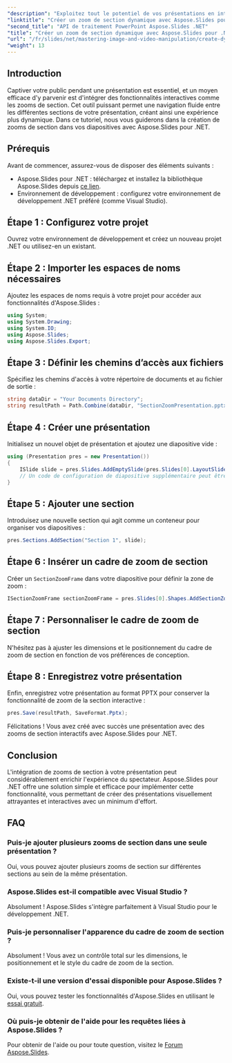 ```yaml
---
"description": "Exploitez tout le potentiel de vos présentations en intégrant des zooms de section dynamiques avec Aspose.Slides pour .NET. Ce tutoriel complet vous guide pas à pas pour améliorer l'engagement et la navigation de vos diapositives."
"linktitle": "Créer un zoom de section dynamique avec Aspose.Slides pour .NET"
"second_title": "API de traitement PowerPoint Aspose.Slides .NET"
"title": "Créer un zoom de section dynamique avec Aspose.Slides pour .NET"
"url": "/fr/slides/net/mastering-image-and-video-manipulation/create-dynamic-section-zoom/"
"weight": 13
---
```


## Introduction

Captiver votre public pendant une présentation est essentiel, et un moyen efficace d'y parvenir est d'intégrer des fonctionnalités interactives comme les zooms de section. Cet outil puissant permet une navigation fluide entre les différentes sections de votre présentation, créant ainsi une expérience plus dynamique. Dans ce tutoriel, nous vous guiderons dans la création de zooms de section dans vos diapositives avec Aspose.Slides pour .NET.

## Prérequis
Avant de commencer, assurez-vous de disposer des éléments suivants :

- Aspose.Slides pour .NET : téléchargez et installez la bibliothèque Aspose.Slides depuis [ce lien](https://releases.aspose.com/slides/net/).
- Environnement de développement : configurez votre environnement de développement .NET préféré (comme Visual Studio).

## Étape 1 : Configurez votre projet
Ouvrez votre environnement de développement et créez un nouveau projet .NET ou utilisez-en un existant.

## Étape 2 : Importer les espaces de noms nécessaires
Ajoutez les espaces de noms requis à votre projet pour accéder aux fonctionnalités d'Aspose.Slides :
```csharp
using System;
using System.Drawing;
using System.IO;
using Aspose.Slides;
using Aspose.Slides.Export;
```

## Étape 3 : Définir les chemins d’accès aux fichiers
Spécifiez les chemins d'accès à votre répertoire de documents et au fichier de sortie :
```csharp
string dataDir = "Your Documents Directory";
string resultPath = Path.Combine(dataDir, "SectionZoomPresentation.pptx");
```

## Étape 4 : Créer une présentation
Initialisez un nouvel objet de présentation et ajoutez une diapositive vide :
```csharp
using (Presentation pres = new Presentation())
{
    ISlide slide = pres.Slides.AddEmptySlide(pres.Slides[0].LayoutSlide);
    // Un code de configuration de diapositive supplémentaire peut être ajouté ici
}
```

## Étape 5 : Ajouter une section
Introduisez une nouvelle section qui agit comme un conteneur pour organiser vos diapositives :
```csharp
pres.Sections.AddSection("Section 1", slide);
```

## Étape 6 : Insérer un cadre de zoom de section
Créer un `SectionZoomFrame` dans votre diapositive pour définir la zone de zoom :
```csharp
ISectionZoomFrame sectionZoomFrame = pres.Slides[0].Shapes.AddSectionZoomFrame(20, 20, 300, 200, pres.Sections[1]);
```

## Étape 7 : Personnaliser le cadre de zoom de section
N'hésitez pas à ajuster les dimensions et le positionnement du cadre de zoom de section en fonction de vos préférences de conception.

## Étape 8 : Enregistrez votre présentation
Enfin, enregistrez votre présentation au format PPTX pour conserver la fonctionnalité de zoom de la section interactive :
```csharp
pres.Save(resultPath, SaveFormat.Pptx);
```

Félicitations ! Vous avez créé avec succès une présentation avec des zooms de section interactifs avec Aspose.Slides pour .NET.

## Conclusion
L'intégration de zooms de section à votre présentation peut considérablement enrichir l'expérience du spectateur. Aspose.Slides pour .NET offre une solution simple et efficace pour implémenter cette fonctionnalité, vous permettant de créer des présentations visuellement attrayantes et interactives avec un minimum d'effort.

## FAQ

### Puis-je ajouter plusieurs zooms de section dans une seule présentation ?
Oui, vous pouvez ajouter plusieurs zooms de section sur différentes sections au sein de la même présentation.

### Aspose.Slides est-il compatible avec Visual Studio ?
Absolument ! Aspose.Slides s'intègre parfaitement à Visual Studio pour le développement .NET.

### Puis-je personnaliser l'apparence du cadre de zoom de section ?
Absolument ! Vous avez un contrôle total sur les dimensions, le positionnement et le style du cadre de zoom de la section.

### Existe-t-il une version d'essai disponible pour Aspose.Slides ?
Oui, vous pouvez tester les fonctionnalités d'Aspose.Slides en utilisant le [essai gratuit](https://releases.aspose.com/).

### Où puis-je obtenir de l'aide pour les requêtes liées à Aspose.Slides ?
Pour obtenir de l'aide ou pour toute question, visitez le [Forum Aspose.Slides](https://forum.aspose.com/c/slides/11).